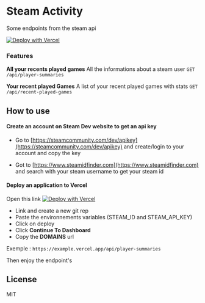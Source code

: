 # Steam Activity
Some endpoints from the steam api

[![Deploy with Vercel](https://vercel.com/button)](https://vercel.com/new/git/external?repository-url=https://github.com/sammyngy/steam-activity&env=STEAM_API_KEY,STEAM_ID&project-name=steam-activity)

### Features 
**All your recents played games** All the informations about a steam user `GET /api/player-summaries`

**Your recent played Games** A list of your recent played games with stats `GET /api/recent-played-games`
	
## How to use
#### Create an account on Steam Dev website to get an api key

- Go to [https://steamcommunity.com/dev/apikey](https://steamcommunity.com/dev/apikey) and create/login to your account and copy the key

- Got to [https://www.steamidfinder.com](https://www.steamidfinder.com) and search with your steam username to get your steam id

####  Deploy an application to Vercel

Open this link [![Deploy with Vercel](https://vercel.com/button)](https://vercel.com/new/git/external?repository-url=https://github.com/sammyngy/steam-activity&env=STEAM_API_KEY,STEAM_ID&project-name=steam-activity)

- Link and create a new git rep
- Paste the environnements variables (STEAM_ID and STEAM_API_KEY)
- Click on deploy
- Click **Continue To Dashboard** 
- Copy the **DOMAINS** url

Exemple : `https://example.vercel.app/api/player-summaries`

Then enjoy the endpoint's

## License

MIT
